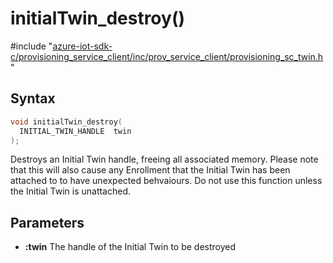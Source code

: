 # initialTwin_destroy()

\#include "[azure-iot-sdk-c/provisioning_service_client/inc/prov_service_client/provisioning_sc_twin.h](../iot-c-ref-provisioning-sc-twin-h.md)"  

## Syntax

```C
void initialTwin_destroy(
  INITIAL_TWIN_HANDLE  twin
);
```

Destroys an Initial Twin handle, freeing all associated memory. Please note that this will also cause any Enrollment that the Initial Twin has been attached to to have unexpected behvaiours. Do not use this function unless the Initial Twin is unattached.

## Parameters
* **:twin** The handle of the Initial Twin to be destroyed

